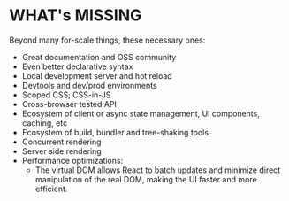 # WHAT's MISSING

Beyond many for-scale things, these necessary ones:

- Great documentation and OSS community
- Even better declarative syntax
- Local development server and hot reload
- Devtools and dev/prod environments
- Scoped CSS; CSS-in-JS
- Cross-browser tested API
- Ecosystem of client or async state management, UI components, caching, etc
- Ecosystem of build, bundler and tree-shaking tools
- Concurrent rendering
- Server side rendering
- Performance optimizations:
  - The virtual DOM allows React to batch updates and minimize direct manipulation of the real DOM, making the UI faster and more efficient.
